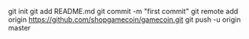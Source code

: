 git init
git add README.md
git commit -m "first commit"
git remote add origin https://github.com/shopgamecoin/gamecoin.git
git push -u origin master
